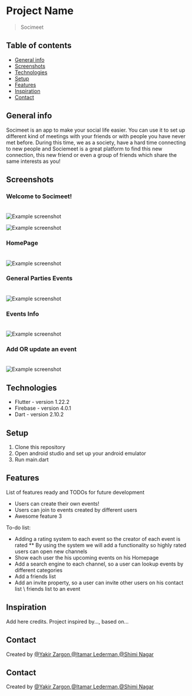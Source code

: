 # Project Name
> Socimeet

## Table of contents
* [General info](#general-info)
* [Screenshots](#screenshots)
* [Technologies](#technologies)
* [Setup](#setup)
* [Features](#features)
* [Inspiration](#inspiration)
* [Contact](#contact)

## General info
Socimeet is an app to make your social life easier.
You can use it to set up different kind of meetings with your friends or with people you have never met before.
During this time, we as a society, have a hard time connecting to new people and Sociemeet is a great platform to find this new connection, this new friend or even a group of friends which share the same interests as you! 

## Screenshots
### Welcome to Socimeet!<br><br>
![Example screenshot](soci_meet/assets/sign%20in.png)<br>

![Example screenshot](soci_meet/assets/sign%20up.png)<br>
### HomePage<br><br>
![Example screenshot](soci_meet/assets/Home.png)<br>
### General Parties Events<br><br>
![Example screenshot](soci_meet/assets/Parties%20events.png)<br>
### Events Info<br><br>
![Example screenshot](soci_meet/assets/event%20info.png)<br>
### Add OR update an event<br><br>
![Example screenshot](soci_meet/assets/add%20event.png)<br>




## Technologies
* Flutter - version 1.22.2
* Firebase - version 4.0.1
* Dart - version 2.10.2

## Setup
1) Clone this repository
2) Open android studio and set up your android emulator
3) Run main.dart

## Features
List of features ready and TODOs for future development
* Users can create their own events!
* Users can join to events created by different users
* Awesome feature 3

To-do list:
* Adding a rating system to each event so the creator of each event is rated
** By using the system we will add a functionality so highly rated users can open new channels  
* Show each user the his upcoming events on his Homepage
* Add a search engine to each channel, so a user can lookup events by different categories
* Add a friends list
* Add an invite property, so a user can invite other users on his contact list \ friends list to an event  


## Inspiration
Add here credits. Project inspired by..., based on...

## Contact
Created by [@Yakir Zargon](https://github.com/yakirza12),[@Itamar Lederman](https://github.com/Itamarled),[@Shimi Nagar](https://github.com/Shimonna394)
## Contact
Created by [@Yakir Zargon](https://github.com/yakirza12),[@Itamar Lederman](https://github.com/Itamarled),[@Shimi Nagar](https://github.com/Shimonna394)
